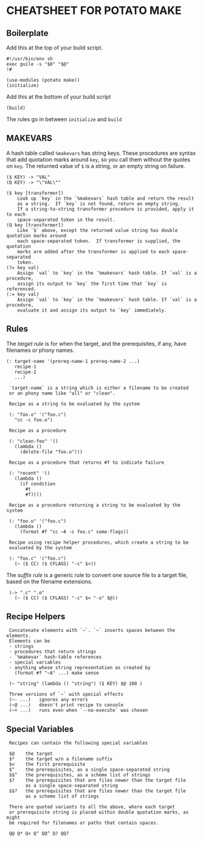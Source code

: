 # CHEATSHEET FOR POTATO MAKE

## Boilerplate

Add this at the top of your build script.

    #!/usr/bin/env sh
    exec guile -s "$0" "$@"
    !#

    (use-modules (potato make))
    (initialize)

Add this at the bottom of your build script

    (build)
    
The rules go in between `initialize` and `build`

## MAKEVARS

A hash table called `%makevars` has string keys. These procedures
are syntax that add quotation marks around `key`, so you call them without the quotes on
`key`. The returned value of `$` is a string, or an empty string on failure.

    ($ KEY) -> "VAL"
    (Q KEY) -> "\"VAL\""

    ($ key [transformer])
        Look up `key` in the `%makevars` hash table and return the result
        as a string.  If `key` is not found, return an empty string.
        If a string-to-string transformer procedure is provided, apply it to each
        space-separated token in the result.
    (Q key [transformer])
        Like `$` above, except the returned value string has double quotation marks around
        each space-separated token.  If transformer is supplied, the quotation
        marks are added after the transformer is applied to each space-separated
        token.
    (?= key val)
        Assign `val` to `key` in the `%makevars` hash table. If `val` is a procedure,
        assign its output to `key` the first time that `key` is referenced.
    (:= key val)
        Assign `val` to `key` in the `%makevars` hash table. If `val` is a procedure,
        evaluate it and assign its output to `key` immediately.

## Rules

The *target rule* is for when the target, and the prerequisites, if any,
have filenames or phony names.

    (: target-name '(prereq-name-1 prereq-name-2 ...)
       recipe-1
       recipe-2
       ...)
       
     `target-name` is a string which is either a filename to be created
     or an phony name like "all" or "clean".
     
     Recipe as a string to be evaluated by the system
     
     (: "foo.o" '("foo.c")
       "cc -c foo.o")
     
     Recipe as a procedure
     
     (: "clean-foo" '()
       (lambda ()
         (delete-file "foo.o")))
       
     Recipe as a procedure that returns #f to indicate failure
     
     (: "recent" '()
       (lambda ()
         (if condition
           #t
           #f))))
       
     Recipe as a procedure returning a string to be evaluated by the system
     
     (: "foo.o" '("foo.c")
       (lambda ()
         (format #f "cc ~A -c foo.c" some-flags))
         
     Recipe using recipe helper procedures, which create a string to be
     evaluated by the system
     
     (: "foo.c" '("foo.c")
       (~ ($ CC) ($ CFLAGS) "-c" $<))
       
The *suffix rule* is a generic rule to convert one source file to
a target file, based on the filename extensions.

     (-> ".c" ".o"
       (~ ($ CC) ($ CFLAGS) "-c" $< "-o" $@))
       
## Recipe Helpers

     Concatenate elements with `~`. `~` inserts spaces between the elements.
     Elements can be
     - strings
     - procedures that return strings
     - `%makevar` hash-table references
     - special variables
     - anything whose string representation as created by
       (format #f "~A" ...) make sense
     
     (~ "string" (lambda () "string") ($ KEY) $@ 100 )
     
     Three versions of `~` with special effects
     (~- ...)   ignores any errors
     (~@ ...)   doesn't print recipe to console
     (~+ ...)   runs even when `--no-execute` was chosen

## Special Variables

     Recipes can contain the following special variables
     
     $@    the target
     $*    the target w/o a filename suffix
     $<    the first prerequisite
     $^    the prerequisites, as a single space-separated string
     $$^   the prerequisites, as a scheme list of strings
     $?    the prerequisites that are files newer than the target file
           as a single space-separated string
     $$?   the prerequisites that are files newer than the target file
           as a scheme list of strings
           
     There are quoted variants to all the above, where each target
     or prerequisite string is placed within double quotation marks, as might
     be required for filenames or paths that contain spaces.
     
     Q@ Q* Q< Q^ QQ^ Q? QQ?
